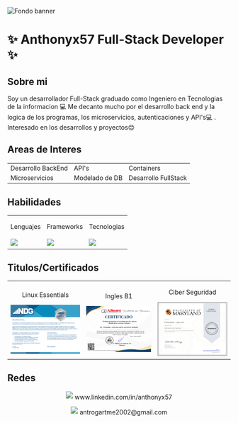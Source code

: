 ![Fondo banner](https://github.com/user-attachments/assets/2244246c-fa88-4926-bfec-6775e88e88e1)


# ✨ Anthonyx57 Full-Stack Developer ✨

## Sobre mi

Soy un desarrollador Full-Stack graduado como Ingeniero en Tecnologias de la informacion 💻 Me decanto mucho por el desarrollo back end y la logica de los programas, los microservicios, autenticaciones y API's💻 . Interesado en los desarrollos y proyectos😊

## Areas de Interes

<table align="center">
  <tr>
    <td>Desarrollo BackEnd</td>
    <td>API's</td>
    <td>Containers</td>
  </tr>
  <tr>
    <td>Microservicios</td>
    <td>Modelado de DB</td>
    <td>Desarrollo FullStack</td>
  </tr>
</table>

## Habilidades

<table align="center">
  <tr>
    <td>
      <p align="center">Lenguajes</p>
    </td>
    <td> <p align="center">Frameworks</p> </td>
    <td> <p align="center">Tecnologias</p> </td>
  </tr>
  <tr>
    <td><div>
        <img src="https://skillicons.dev/icons?i=html,css,js,ts,git,php&perline=4" />
      </div></td>
    <td><div>
        <img src="https://skillicons.dev/icons?i=nest,react,laravel,express,angular&perline=4" />
      </div></td>
    <td><div>
        <img src="https://skillicons.dev/icons?i=docker,postgres,mysql,github,linux,nodejs&perline=4" />
      </div></td>
  </tr>
</table>


## Titulos/Certificados
<table align="center">
  <tr>
    <td> 
      <p align="center">Linux Essentials</p> 
      <div>
        <img src="Linux.jpg" width="220">
      </div>
    </td>
    <td>
      <p align="center">Ingles B1</p>
      <div>
        <img src="ingles.jpg" width="220">
      </div>
    </td>
    <td>
      <p align="center">Ciber Seguridad</p>
      <img src="CiberSeguridad.jpg" width="220">
      <div></div>
    </td>
  </tr>
</table>

## Redes
<div>
  <p align="center">
    <img src="https://images.icon-icons.com/2037/PNG/512/in_linked_linkedin_media_social_icon_124259.png" width="18">
    <span style="vertical-align:middle;"> www.linkedin.com/in/anthonyx57</span>
  </p>
  <p align="center">
    <img src="https://images.icon-icons.com/1826/PNG/512/4202011emailgmaillogomailsocialsocialmedia-115677_115624.png" width="18">
    <span style="vertical-align:middle;"> antrogartme2002@gmail.com</span>
  </p>
</div>

